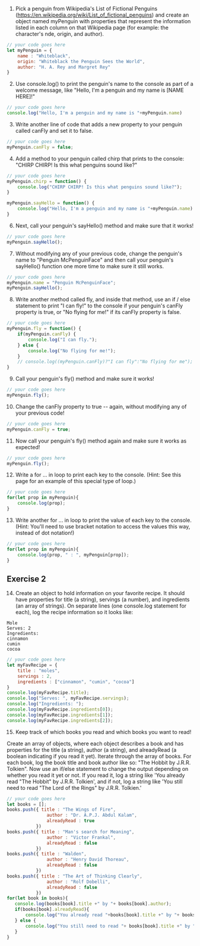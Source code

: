 1. Pick a penguin from Wikipedia's List of Fictional Penguins (https://en.wikipedia.org/wiki/List_of_fictional_penguins) and create an object named myPenguin with properties that represent the information listed in each column on that Wikipedia page (for example: the character's nde, origin, and author).

```js
// your code goes here
let myPenguin = {
    name : "Whiteblack",
    origin: "Whiteblack the Penguin Sees the World",
    author: "H. A. Rey and Margret Rey"
}
```

2. Use console.log() to print the penguin's name to the console as part of a welcome message, like "Hello, I'm a penguin and my name is [NAME HERE]!"

```js
// your code goes here
console.log("Hello, I'm a penguin and my name is "+myPenguin.name)
```

3. Write another line of code that adds a new property to your penguin called canFly and set it to false.

```js
// your code goes here
myPenguin.canFly = false;
```

4. Add a method to your penguin called chirp that prints to the console: "CHIRP CHIRP! Is this what penguins sound like?"

```js
// your code goes here
myPenguin.chirp = function() {
    console.log("CHIRP CHIRP! Is this what penguins sound like?");
}
```
```js
myPenguin.sayHello = function() {
    console.log("Hello, I'm a penguin and my name is "+myPenguin.name)
}
```
6. Next, call your penguin's sayHello() method and make sure that it works!

```js
// your code goes here
myPenguin.sayHello();
```

7. Without modifying any of your previous code, change the penguin's name to "Penguin McPenguinFace" and then call your penguin's sayHello() function one more time to make sure it still works.

```js
// your code goes here
myPenguin.name = "Penguin McPenguinFace";
myPenguin.sayHello();
```

8. Write another method called fly, and inside that method, use an if / else statement to print "I can fly!" to the console if your penguin's canFly property is true, or "No flying for me!" if its canFly property is false.

```js
// your code goes here
myPenguin.fly = function() {
    if(myPenguin.canFly) {
        console.log("I can fly.");
    } else {
        console.log("No flying for me!");
    }
    // console.log((myPenguin.canFly)?"I can fly":"No flying for me"); 
}
```

9. Call your penguin's fly() method and make sure it works!

```js
// your code goes here
myPenguin.fly();
```

10. Change the canFly property to true -- again, without modifying any of your previous code!

```js
// your code goes here
myPenguin.canFly = true;
```

11. Now call your penguin's fly() method again and make sure it works as expected!

```js
// your code goes here
myPenguin.fly();
```

12. Write a for ... in loop to print each key to the console. (Hint: See this page for an example of this special type of loop.)

```js
// your code goes here
for(let prop in myPenguin){
    console.log(prop);
}
```

13. Write another for ... in loop to print the value of each key to the console. (Hint: You'll need to use bracket notation to access the values this way, instead of dot notation!)

```js
// your code goes here
for(let prop in myPenguin){
    console.log(prop, " : ", myPenguin[prop]);
}
```

## Exercise 2
 14. Create an object to hold information on your favorite recipe. It should have properties for title (a string), servings (a number), and ingredients (an array of strings).
 On separate lines (one console.log statement for each), log the recipe information so it looks like:
 ```
 Mole
 Serves: 2
 Ingredients:
 cinnamon
 cumin
 cocoa
```

```js
// your code goes here
let myFavRecipe = {
    title : "moles",
    servings : 2,
    ingredients : ["cinnamon", "cumin", "cocoa"]
}
console.log(myFavRecipe.title);
console.log("Serves: ", myFavRecipe.servings);
console.log("Ingredients: ");
console.log(myFavRecipe.ingredients[0]);
console.log(myFavRecipe.ingredients[1]);
console.log(myFavRecipe.ingredients[2]);
```

 15. Keep track of which books you read and which books you want to read!

 Create an array of objects, where each object describes a book and has properties for the title (a string), author (a string), and alreadyRead (a boolean indicating if you read it yet).
 Iterate through the array of books. For each book, log the book title and book author like so: "The Hobbit by J.R.R. Tolkien".
 Now use an if/else statement to change the output depending on whether you read it yet or not. If you read it, log a string like 'You already read "The Hobbit" by J.R.R. Tolkien', and if not, log a string like 'You still need to read "The Lord of the Rings" by J.R.R. Tolkien.'

 ```js
// your code goes here
let books = [];
books.push({ title : "The Wings of Fire",
                author : "Dr. A.P.J. Abdul Kalam",
                alreadyRead : true
            })
books.push({ title : "Man's search for Meaning",
                author : "Victor Frankal",
                alreadyRead : false
            })
books.push({ title : "Walden",
                author : "Henry David Thoreau",
                alreadyRead : false
            })
books.push({ title : "The Art of Thinking Clearly",
                author : "Rolf Dobelli",
                alreadyRead : false
            })
for(let book in books){
    console.log(books[book].title +" by "+ books[book].author);
    if(books[book].alreadyRead){
        console.log("You already read "+books[book].title +" by "+ books[book].author);
    } else {
        console.log("You still need to read "+ books[book].title +" by "+ books[book].author);
    }
}
```
